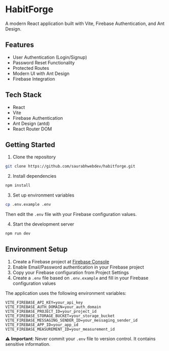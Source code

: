 # HabitForge

A modern React application built with Vite, Firebase Authentication, and Ant Design.

## Features

- User Authentication (Login/Signup)
- Password Reset Functionality
- Protected Routes
- Modern UI with Ant Design
- Firebase Integration

## Tech Stack

- React
- Vite
- Firebase Authentication
- Ant Design (antd)
- React Router DOM

## Getting Started

1. Clone the repository
```bash
git clone https://github.com/saurabhwebdev/habitforge.git
```

2. Install dependencies
```bash
npm install
```

3. Set up environment variables
```bash
cp .env.example .env
```
Then edit the `.env` file with your Firebase configuration values.

4. Start the development server
```bash
npm run dev
```

## Environment Setup

1. Create a Firebase project at [Firebase Console](https://console.firebase.google.com/)
2. Enable Email/Password authentication in your Firebase project
3. Copy your Firebase configuration from Project Settings
4. Create a `.env` file based on `.env.example` and fill in your Firebase configuration values

The application uses the following environment variables:

```env
VITE_FIREBASE_API_KEY=your_api_key
VITE_FIREBASE_AUTH_DOMAIN=your_auth_domain
VITE_FIREBASE_PROJECT_ID=your_project_id
VITE_FIREBASE_STORAGE_BUCKET=your_storage_bucket
VITE_FIREBASE_MESSAGING_SENDER_ID=your_messaging_sender_id
VITE_FIREBASE_APP_ID=your_app_id
VITE_FIREBASE_MEASUREMENT_ID=your_measurement_id
```

⚠️ **Important**: Never commit your `.env` file to version control. It contains sensitive information.
